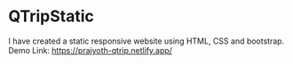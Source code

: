 # QTripStatic
I have created a static responsive website using HTML, CSS and bootstrap.
Demo Link: https://prajyoth-qtrip.netlify.app/

